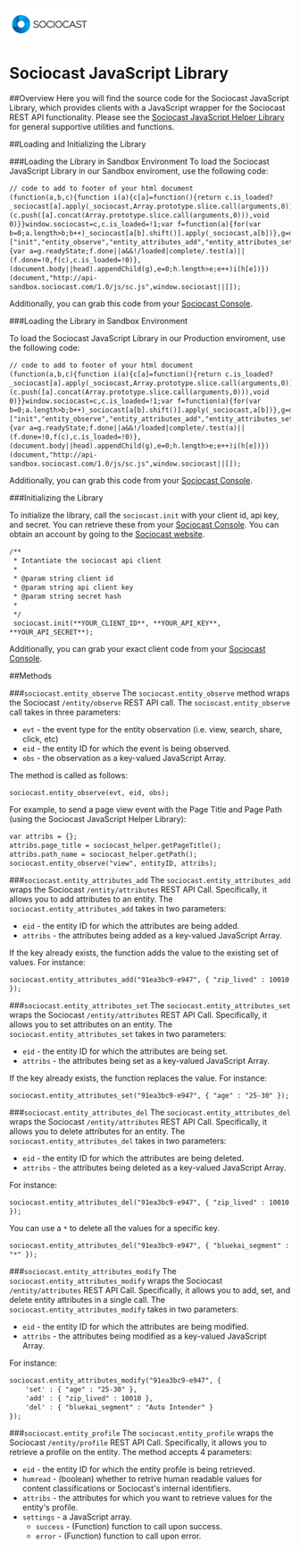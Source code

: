 ![Alt text](/images/logo.png)

# Sociocast JavaScript Library

##Overview
Here you will find the source code for the Sociocast JavaScript Library, which provides clients with a JavaScript wrapper for the Sociocast REST API functionality. Please see the [Sociocast JavaScript Helper Library](https://github.com/sociocast/sociocast-js-helpers) for general supportive utilities and functions.

##Loading and Initializing the Library

###Loading the Library in Sandbox Environment
To load the Sociocast JavaScript Library in our Sandbox enviroment, use the following code:

    // code to add to footer of your html document
    (function(a,b,c){function i(a){c[a]=function(){return c.is_loaded?_sociocast[a].apply(_sociocast,Array.prototype.slice.call(arguments,0)):(c.push([a].concat(Array.prototype.slice.call(arguments,0))),void 0)}}window.sociocast=c,c.is_loaded=!1;var f=function(a){for(var b=0;a.length>b;b++)_sociocast[a[b].shift()].apply(_sociocast,a[b])},g=document.createElement("script"),h=["init","entity_observe","entity_attributes_add","entity_attributes_set","entity_attributes_del","entity_attributes_modify","entity_profile"];for(g.type="text/javascript",g.src=b,g.async=!0,g.onreadystatechange=g.onload=function(){var a=g.readyState;f.done||a&&!/loaded|complete/.test(a)||(f.done=!0,f(c),c.is_loaded=!0)},(document.body||head).appendChild(g),e=0;h.length>e;e++)i(h[e])})(document,"http://api-sandbox.sociocast.com/1.0/js/sc.js",window.sociocast||[]);

Additionally, you can grab this code from your [Sociocast Console](https://console.sociocast.com). 

###Loading the Library in Sandbox Environment

To load the Sociocast JavaScript Library in our Production enviroment, use the following code:

    // code to add to footer of your html document
    (function(a,b,c){function i(a){c[a]=function(){return c.is_loaded?_sociocast[a].apply(_sociocast,Array.prototype.slice.call(arguments,0)):(c.push([a].concat(Array.prototype.slice.call(arguments,0))),void 0)}}window.sociocast=c,c.is_loaded=!1;var f=function(a){for(var b=0;a.length>b;b++)_sociocast[a[b].shift()].apply(_sociocast,a[b])},g=document.createElement("script"),h=["init","entity_observe","entity_attributes_add","entity_attributes_set","entity_attributes_del","entity_attributes_modify","entity_profile"];for(g.type="text/javascript",g.src=b,g.async=!0,g.onreadystatechange=g.onload=function(){var a=g.readyState;f.done||a&&!/loaded|complete/.test(a)||(f.done=!0,f(c),c.is_loaded=!0)},(document.body||head).appendChild(g),e=0;h.length>e;e++)i(h[e])})(document,"http://api-sandbox.sociocast.com/1.0/js/sc.js",window.sociocast||[]);

Additionally, you can grab this code from your [Sociocast Console](https://console.sociocast.com). 

###Initializing the Library

To initialize the library, call the `sociocast.init` with your client id, api key, and secret. You can retrieve these from your [Sociocast Console](https://console.sociocast.com). You can obtain an account by going to the [Sociocast website](http://www.sociocast.com).  

    /**
     * Intantiate the sociocast api client
     *
     * @param string client id
     * @param string api client key
     * @param string secret hash
     *
     */
     sociocast.init(**YOUR_CLIENT_ID**, **YOUR_API_KEY**, **YOUR_API_SECRET**);
     
Additionally, you can grab your exact client code from your [Sociocast Console](https://console.sociocast.com).      

##Methods

###`sociocast.entity_observe`
The `sociocast.entity_observe` method wraps the Sociocast `/entity/observe` REST API call. The `sociocast.entity_observe` call takes in three parameters:

* `evt` - the event type for the entity observation (i.e. view, search, share, click, etc)
* `eid` - the entity ID for which the event is being observed.
* `obs` - the observation as a key-valued JavaScript Array. 

The method is called as follows:

    sociocast.entity_observe(evt, eid, obs);
    
For example, to send a page view event with the Page Title and Page Path (using the Sociocast JavaScript Helper Library):

    var attribs = {};			
    attribs.page_title = sociocast_helper.getPageTitle();
    attribs.path_name = sociocast_helper.getPath();		
    sociocast.entity_observe("view", entityID, attribs);	


###`sociocast.entity_attributes_add`
The `sociocast.entity_attributes_add` wraps the Sociocast `/entity/attributes` REST API Call. Specifically, it allows you to add attributes to an entity. The `sociocast.entity_attributes_add` takes in two parameters:

* `eid` - the entity ID for which the attributes are being added.
* `attribs` - the attributes being added as a key-valued JavaScript Array.

If the key already exists, the function adds the value to the existing set of values. For instance: 

    sociocast.entity_attributes_add("91ea3bc9-e947", { "zip_lived" : 10010 });

###`sociocast.entity_attributes_set`
The `sociocast.entity_attributes_set` wraps the Sociocast `/entity/attributes` REST API Call. Specifically, it allows you to set attributes on an entity. The `sociocast.entity_attributes_set` takes in two parameters:

* `eid` - the entity ID for which the attributes are being set.
* `attribs` - the attributes being set as a key-valued JavaScript Array.

If the key already exists, the function replaces the value. For instance: 

    sociocast.entity_attributes_set("91ea3bc9-e947", { "age" : "25-30" });

###`sociocast.entity_attributes_del`
The `sociocast.entity_attributes_del` wraps the Sociocast `/entity/attributes` REST API Call. Specifically, it allows you to delete attributes for an entity. The `sociocast.entity_attributes_del` takes in two parameters:

* `eid` - the entity ID for which the attributes are being deleted.
* `attribs` - the attributes being deleted as a key-valued JavaScript Array.

For instance:

    sociocast.entity_attributes_del("91ea3bc9-e947", { "zip_lived" : 10010 });
    
You can use a `*` to delete all the values for a specific key. 
    
    sociocast.entity_attributes_del("91ea3bc9-e947", { "bluekai_segment" : "*" });

###`sociocast.entity_attributes_modify`
The `sociocast.entity_attributes_modify` wraps the Sociocast `/entity/attributes` REST API Call. Specifically, it allows you to add, set, and delete entity attributes in a single call.  The `sociocast.entity_attributes_modify` takes in two parameters:

* `eid` - the entity ID for which the attributes are being modified.
* `attribs` - the attributes being modified as a key-valued JavaScript Array.

For instance:

    sociocast.entity_attributes_modify("91ea3bc9-e947", {
	    'set' : { "age" : "25-30" },
	    'add' : { "zip_lived" : 10010 },
	    'del' : { "bluekai_segment" : "Auto Intender" }
    });

###`sociocast.entity_profile`
The `sociocast.entity_profile` wraps the Sociocast `/entity/profile` REST API Call. Specifically, it allows you to retrieve a profile on the entity. The method accepts 4 parameters:

* `eid` - the entity ID for which the entity profile is being retrieved. 
* `humread` - (boolean) whether to retrive human readable values for content classifications or Sociocast's internal identifiers. 
* `attribs` - the attributes for which you want to retrieve values for the entity's profile. 
* `settings` - a JavaScript array. 
    * `success` - (Function) function to call upon success. 
    * `error` - (Function) function to call upon error. 

